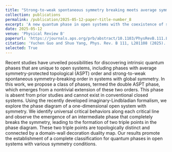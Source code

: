 ```yaml
---
title: "Strong-to-weak spontaneous symmetry breaking meets average symmetry-protected topological order"
collection: publications
permalink: /publication/2025-05-12-paper-title-number_8
excerpt: 'A new quantum phase in open systems with the coexistence of symmetry-protected topological order and spontaneous symmetry-breaking order'
date: 2025-05-12
venue: 'Physical Review B'
paperurl: 'https://journals.aps.org/prb/abstract/10.1103/PhysRevB.111.L201108'
citation: 'Yuchen Guo and Shuo Yang, Phys. Rev. B 111, L201108 (2025).'
selected: True
---
```

Recent studies have unveiled possibilities for discovering intrinsic quantum phases that are unique to open systems, including phases with average symmetry-protected topological (ASPT) order and strong-to-weak spontaneous symmetry-breaking order in systems with global symmetry. In this work, we propose a class of phases, termed the double ASPT phase, which emerges from a nontrivial extension of these two orders. This phase is absent from prior studies and cannot exist in conventional closed systems. Using the recently developed imaginary-Lindbladian formalism, we explore the phase diagram of a one-dimensional open system with symmetry. We identify universal critical behaviors along each critical line and observe the emergence of an intermediate phase that completely breaks the symmetry, leading to the formation of two triple points in the phase diagram. These two triple points are topologically distinct and connected by a domain-wall decoration duality map. Our results promote the establishment of a complete classification for quantum phases in open systems with various symmetry conditions.
